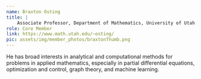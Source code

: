 ```yaml
---
name: Braxton Osting
title: |
    Associate Professor, Department of Mathematics, University of Utah
role: Core Member
link: https://www.math.utah.edu/~osting/
pic: assets/img/member_photos/braxtonThumb.png
---
```


He has broad interests in analytical and computational methods for problems in applied mathematics, especially in partial differential equations, optimization and control, graph theory, and machine learning.